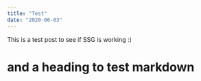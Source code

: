```yaml
---
title: "Test"
date: "2020-06-03"
---
```


This is a test post to see if SSG is working :)

# and a heading to test markdown

